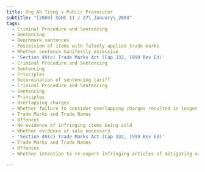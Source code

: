 ```yaml
---
title: Ong Ah Tiong v Public Prosecutor
subtitle: "[2004] SGHC 11 / 27\_January\_2004"
tags:
  - Criminal Procedure and Sentencing
  - Sentencing
  - Benchmark sentences
  - Possession of items with falsely applied trade marks
  - Whether sentence manifestly excessive
  - 'Section 49(c) Trade Marks Act (Cap 332, 1999 Rev Ed)'
  - Criminal Procedure and Sentencing
  - Sentencing
  - Principles
  - Determination of sentencing tariff
  - Criminal Procedure and Sentencing
  - Sentencing
  - Principles
  - Overlapping charges
  - Whether failure to consider overlapping charges resulted in longer sentence
  - Trade Marks and Trade Names
  - Offences
  - No evidence of infringing items being sold
  - Whether evidence of sale necessary
  - 'Section 49(c) Trade Marks Act (Cap 332, 1999 Rev Ed)'
  - Trade Marks and Trade Names
  - Offences
  - Whether intention to re-export infringing articles of mitigating value

---
```


